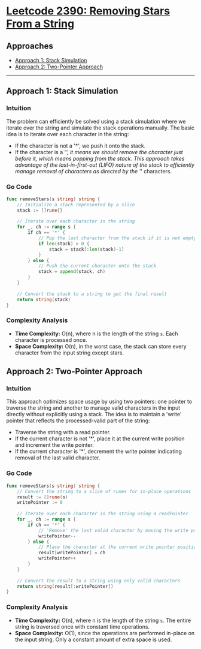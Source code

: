 # [Leetcode 2390: Removing Stars From a String](https://leetcode.com/problems/removing-stars-from-a-string/)

## Approaches
- [Approach 1: Stack Simulation](#approach-1-stack-simulation)
- [Approach 2: Two-Pointer Approach](#approach-2-two-pointer-approach)

---

## Approach 1: Stack Simulation

### Intuition
The problem can efficiently be solved using a stack simulation where we iterate over the string and simulate the stack operations manually. The basic idea is to iterate over each character in the string:
- If the character is not a '*', we push it onto the stack.
- If the character is a '*', it means we should remove the character just before it, which means popping from the stack.
This approach takes advantage of the last-in-first-out (LIFO) nature of the stack to efficiently manage removal of characters as directed by the '*' characters.

### Go Code

```go
func removeStars(s string) string {
    // Initialize a stack represented by a slice
    stack := []rune{}
    
    // Iterate over each character in the string
    for _, ch := range s {
        if ch == '*' {
            // Pop the last character from the stack if it is not empty
            if len(stack) > 0 {
                stack = stack[:len(stack)-1]
            }
        } else {
            // Push the current character onto the stack
            stack = append(stack, ch)
        }
    }
    
    // Convert the stack to a string to get the final result
    return string(stack)
}
```

### Complexity Analysis
- **Time Complexity:** O(n), where n is the length of the string `s`. Each character is processed once.
- **Space Complexity:** O(n), in the worst case, the stack can store every character from the input string except stars.

## Approach 2: Two-Pointer Approach

### Intuition
This approach optimizes space usage by using two pointers: one pointer to traverse the string and another to manage valid characters in the input directly without explicitly using a stack. The idea is to maintain a 'write' pointer that reflects the processed-valid part of the string:
- Traverse the string with a read pointer.
- If the current character is not '*', place it at the current write position and increment the write pointer.
- If the current character is '*', decrement the write pointer indicating removal of the last valid character.

### Go Code

```go
func removeStars(s string) string {
    // Convert the string to a slice of runes for in-place operations
    result := []rune(s)
    writePointer := 0
    
    // Iterate over each character in the string using a readPointer
    for _, ch := range s {
        if ch == '*' {
            // 'Remove' the last valid character by moving the write pointer back
            writePointer--
        } else {
            // Place the character at the current write pointer position
            result[writePointer] = ch
            writePointer++
        }
    }
    
    // Convert the result to a string using only valid characters
    return string(result[:writePointer])
}
```

### Complexity Analysis
- **Time Complexity:** O(n), where n is the length of the string `s`. The entire string is traversed once with constant time operations.
- **Space Complexity:** O(1), since the operations are performed in-place on the input string. Only a constant amount of extra space is used.

